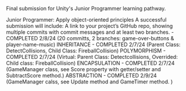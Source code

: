 Final submission for Unity's Junior Programmer learning pathway. 

Junior Programmer: Apply object-oriented principles 
A successful submission will include:
A link to your project’s GitHub repo, showing multiple commits with commit messages and at least two branches. - COMPLETED 2/8/24 (20 committs, 2 branches: game-over-buttons & player-name-music)
INHERITANCE  - COMPLETED 2/7/24 (Parent Class: DetectCollisions, Child Class: FireballCollision)
POLYMORPHISM - COMPLETED 2/7/24 (Virtual: Parent Class: Detectcollisions, Overrided: Child class: FireballCollision)
ENCAPSULATION - COMPLETED 2/7/24 (GameManager class, see Score property with getter/setter and SubtractScore method.)
ABSTRACTION - COMPLETED 2/9/24 (GameManager calss, see Update method and GameTimer method. )
